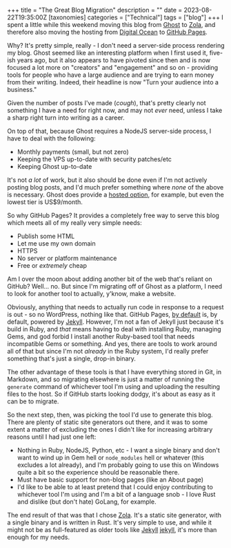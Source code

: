 +++
title = "The Great Blog Migration"
description = ""
date = 2023-08-22T19:35:00Z
[taxonomies]
categories = ["Technical"]
tags = ["blog"]
+++
I spent a little while this weekend moving this blog from [Ghost][ghost] to
[Zola][zola], and therefore also moving the hosting from [Digital Ocean][do] to
[GitHub Pages][ghp].

Why? It's pretty simple, really - I don't need a server-side process rendering
my blog. Ghost seemed like an interesting platform when I first used it, 
five-ish years ago, but it also appears to have pivoted since then and is 
now focused a lot more on "creators" and "engagement" and so on - providing 
tools for people who have a large audience and are trying to earn money from 
their writing. Indeed, their headline is now "Turn your audience into a 
business."

Given the number of posts I've made (_cough_), that's pretty clearly not 
something I have a need for right now, and may not _ever_ need, unless I 
take a sharp right turn into writing as a career.

On top of that, because Ghost requires a NodeJS server-side process, I have 
to deal with the following:

* Monthly payments (small, but not zero)
* Keeping the VPS up-to-date with security patches/etc
* Keeping Ghost up-to-date

It's not _a lot_ of work, but it also should be done even if I'm not 
actively posting blog posts, and I'd much prefer something where _none_ of 
the above is necessary. Ghost does provide a [hosted option][ghosthost], for 
example, but even the lowest tier is US$9/month.

So why GitHub Pages? It provides a completely free way to serve this blog 
which meets all of my really very simple needs:

* Publish some HTML
* Let me use my own domain
* HTTPS
* No server or platform maintenance
* Free or *extremely* cheap

Am I over the moon about adding another bit of the web that's reliant on 
GitHub? Well... no. But since I'm migrating off of Ghost as a platform, I 
need to look for another tool to actually, y'know, make a website.

Obviously, anything that needs to actually run code in response to a request 
is out - so no WordPress, nothing like that. GitHub Pages, [by default][ghpjek]
is, by default, powered by [Jekyll][jekyll]. However, I'm not a fan of 
Jekyll just because it's build in Ruby, and _that_ means having to deal with 
installing Ruby, managing Gems, and god forbid I install another Ruby-based 
tool that needs incompatible Gems or something. And yes, there are tools to 
work around all of that but since I'm not _already_ in the Ruby system, I'd 
really prefer something that's just a single, drop-in binary.

The other advantage of these tools is that I have everything stored in Git, 
in Markdown, and so migrating elsewhere is just a matter of running the 
`generate` command of whichever tool I'm using and uploading the resulting 
files to the host. So if GitHub starts looking dodgy, it's about as easy as 
it can be to migrate.

So the next step, then, was picking the tool I'd use to generate this blog. 
There are plenty of static site generators out there, and it was to some extent
a matter of excluding the ones I didn't like for increasing arbitrary 
reasons until I had just one left:

* Nothing in Ruby, NodeJS, Python, etc - I want a single binary and don't 
  want to wind up in Gem hell or `node_modules` hell or whatever (this 
  excludes a lot already), and I'm probably going to use this on Windows 
  quite a bit so the experience should be reasonable there.
* Must have basic support for non-blog pages (like an About page)
* I'd like to be able to at least pretend that I could enjoy contributing 
  to whichever tool I'm using and I'm a bit of a language snob - I love Rust 
  and dislike (but don't hate) GoLang, for example.

The end result of that was that I chose [Zola][zola]. It's a static site 
generator, with a single binary and is written in Rust. It's very simple to 
use, and while it might not be as full-featured as older tools like [Jekyll]
[jekyll], it's more than enough for my needs.

[ghost]: https://ghost.org/
[ghosthost]: https://ghost.org/pricing/
[zola]: https://www.getzola.org/
[do]: https://www.digitalocean.com/
[ghp]: https://pages.github.com/
[ghpjek]: https://docs.github.com/en/pages/setting-up-a-github-pages-site-with-jekyll/about-github-pages-and-jekyll
[jekyll]: https://jekyllrb.com/